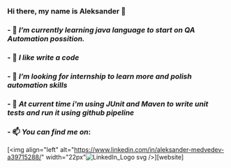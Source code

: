 ### Hi there, my name is Aleksander 👋



### - 🔭 _I’m currently learning java language to start on QA Automation possition._
### - 👯 _I like write a code_
### - 🤔 _I’m looking for internship to learn more and polish automation skills_
### - 💬 _At current time i'm using JUnit and Maven to write unit tests and run it using github pipeline_
### - 📫 _You can find me on_:
[<img align="left" alt="https://www.linkedin.com/in/aleksander-medvedev-a39715288/" width="22px"![LinkedIn_Logo svg](https://github.com/AleksanderQA/AleksanderQA/assets/144763744/e0d0c5d8-5a67-46d0-a7eb-f07e3f333fc8)
 />][website]



